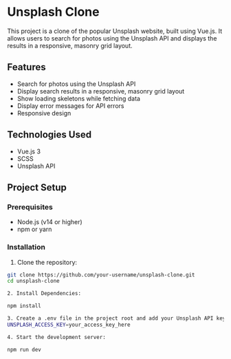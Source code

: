 # Unsplash Clone

This project is a clone of the popular Unsplash website, built using Vue.js. It allows users to search for photos using the Unsplash API and displays the results in a responsive, masonry grid layout.

## Features

- Search for photos using the Unsplash API
- Display search results in a responsive, masonry grid layout
- Show loading skeletons while fetching data
- Display error messages for API errors
- Responsive design

## Technologies Used

- Vue.js 3
- SCSS
- Unsplash API

## Project Setup

### Prerequisites

- Node.js (v14 or higher)
- npm or yarn

### Installation

1. Clone the repository:

```bash
git clone https://github.com/your-username/unsplash-clone.git
cd unsplash-clone

2. Install Dependencies:

npm install

3. Create a .env file in the project root and add your Unsplash API key:
UNSPLASH_ACCESS_KEY=your_access_key_here

4. Start the development server:

npm run dev

